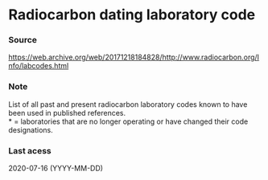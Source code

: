 # Radiocarbon dating laboratory code

### Source
https://web.archive.org/web/20171218184828/http://www.radiocarbon.org/Info/labcodes.html
	
### Note
List of all past and present radiocarbon laboratory codes known to have been used in published references.\
\* = laboratories that are no longer operating or have changed their code designations.
	
### Last acess
2020-07-16 (YYYY-MM-DD)
